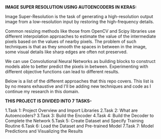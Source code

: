 **IMAGE SUPER RESOLUTION USING AUTOENCODERS IN KERAS:**

Image Super-Resolution is the task of generating a high-resolution output image from a low-resolution input by restoring the high-frequency details.

Common resizing methods like those from OpenCV and Scipy libraries use different interpolation approaches to estimate the value of the intermediate pixels based on the values of nearby pixels. The problem of such techniques is that as they smooth the spaces in between in the image, some visual details like sharp edges are often not preserved.

We can use Convolutional Neural Networks as building blocks to construct models able to better predict the pixels in between. Experimenting with different objective functions can lead to different results.

Below is a list of the different approaches that this repo covers. This list is by no means exhaustive and I'll be adding new techniques and code as I continue my research in this domain.



**THIS PROJECT IS DIVIDED INTO 7 TASKS-**

1.Task 1: Project Overview and Import Libraries
2.Task 2: What are Autoencoders?
3.Task 3: Build the Encoder
4.Task 4: Build the Decoder to Complete the Network
5.Task 5: Create Dataset and Specify Training Routine
6.Task 6: Load the Dataset and Pre-trained Model
7.Task 7: Model Predictions and Visualizing the Results
